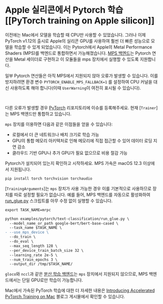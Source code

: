 <!--Copyright 2022 The HuggingFace Team. All rights reserved.

Licensed under the Apache License, Version 2.0 (the "License"); you may not use this file except in compliance with
the License. You may obtain a copy of the License at

http://www.apache.org/licenses/LICENSE-2.0

Unless required by applicable law or agreed to in writing, software distributed under the License is distributed on
an "AS IS" BASIS, WITHOUT WARRANTIES OR CONDITIONS OF ANY KIND, either express or implied. See the License for the

⚠️ Note that this file is in Markdown but contain specific syntax for our doc-builder (similar to MDX) that may not be
rendered properly in your Markdown viewer.

-->

# Apple 실리콘에서 Pytorch 학습 [[PyTorch training on Apple silicon]]

이전에는 Mac에서 모델을 학습할 때 CPU만 사용할 수 있었습니다. 그러나 이제 PyTorch v1.12의 출시로 Apple의 실리콘 GPU를 사용하여 훨씬 더 빠른 성능으로 모델을 학습할 수 있게 되었습니다. 이는 Pytorch에서 Apple의 Metal Performance Shaders (MPS)를 백엔드로 통합하면서 가능해졌습니다. [MPS 백엔드](https://pytorch.org/docs/stable/notes/mps.html)는 Pytorch 연산을 Metal 세이더로 구현하고 이 모듈들을 mps 장치에서 실행할 수 있도록 지원합니다.

<Tip warning={true}>

일부 Pytorch 연산들은 아직 MPS에서 지원되지 않아 오류가 발생할 수 있습니다. 이를 방지하려면 환경 변수 `PYTORCH_ENABLE_MPS_FALLBACK=1` 를 설정하여 CPU 커널을 대신 사용하도록 해야 합니다(이때 `UserWarning`이 여전히 표시될 수 있습니다). 

<br>

다른 오류가 발생할 경우 [PyTorch](https://github.com/pytorch/pytorch/issues) 리포지토리에 이슈를 등록해주세요. 현재 [`Trainer`]는 MPS 백엔드만 통합하고 있습니다.

</Tip>

`mps` 장치를 이용하면 다음과 같은 이점들을 얻을 수 있습니다:

* 로컬에서 더 큰 네트워크나 배치 크기로 학습 가능
* GPU의 통합 메모리 아키텍처로 인해 메모리에 직접 접근할 수 있어 데이터 로딩 지연 감소
* 클라우드 기반 GPU나 추가 GPU가 필요 없으므로 비용 절감 가능

Pytorch가 설치되어 있는지 확인하고 시작하세요. MPS 가속은 macOS 12.3 이상에서 지원됩니다.

```bash
pip install torch torchvision torchaudio
```

[`TrainingArguments`]는 `mps` 장치가 사용 가능한 경우 이를 기본적으로 사용하므로 장치를 따로 설정할 필요가 없습니다. 예를 들어, MPS 백엔드를 자동으로 활성화하여 [run_glue.py](https://github.com/huggingface/transformers/blob/main/examples/pytorch/text-classification/run_glue.py) 스크립트를 아무 수정 없이 실행할 수 있습니다.

```diff
export TASK_NAME=mrpc

python examples/pytorch/text-classification/run_glue.py \
  --model_name_or_path google-bert/bert-base-cased \
  --task_name $TASK_NAME \
- --use_mps_device \
  --do_train \
  --do_eval \
  --max_seq_length 128 \
  --per_device_train_batch_size 32 \
  --learning_rate 2e-5 \
  --num_train_epochs 3 \
  --output_dir /tmp/$TASK_NAME/
```

`gloco`와 `nccl`과 같은 [분산 학습 백엔드](https://pytorch.org/docs/stable/distributed.html#backends)는 `mps` 장치에서 지원되지 않으므로, MPS 백엔드에서는 단일 GPU로만 학습이 가능합니다.

Mac에서 가속된 PyTorch 학습에 대한 더 자세한 내용은 [Introducing Accelerated PyTorch Training on Mac](https://pytorch.org/blog/introducing-accelerated-pytorch-training-on-mac/) 블로그 게시물에서 확인할 수 있습니다.
